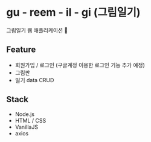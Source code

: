 # gu - reem - il - gi (그림일기)
그림일기 웹 애플리케이션 🧮

## Feature
- 회원가입 / 로그인 (구글계정 이용한 로그인 기능 추가 예정)
- 그림판
- 일기 data CRUD 

## Stack
- Node.js
- HTML / CSS
- VanillaJS
- axios

